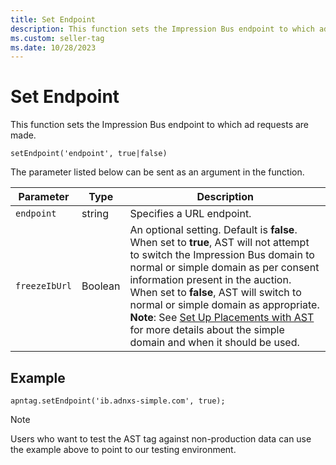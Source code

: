 ```yaml
---
title: Set Endpoint
description: This function sets the Impression Bus endpoint to which ad requests are made. This page also lists parameter that can be sent as an argument in the function along with an example. 
ms.custom: seller-tag
ms.date: 10/28/2023
---
```



# Set Endpoint

This function sets the Impression Bus endpoint to which ad requests are made.

``` 
setEndpoint('endpoint', true|false)
```

The parameter listed below can be sent as an argument in the function.

| Parameter | Type | Description |
|--|--|--|
| `endpoint` | string | Specifies a URL endpoint. |
| `freezeIbUrl` | Boolean | An optional setting. Default is **false**.<br>When set to **true**, AST will not attempt to switch the Impression Bus domain to normal or simple domain as per consent information present in the auction.<br>When set to **false**, AST will switch to normal or simple domain as appropriate.<br>**Note**: See [Set Up Placements with AST](set-up-placements-with-ast.md) for more details about the simple domain and when it should be used. |

## Example

``` 
apntag.setEndpoint('ib.adnxs-simple.com', true);
```

> [!NOTE]
> Users who want to test the AST tag against non-production data can use the example above to point to our testing environment.
